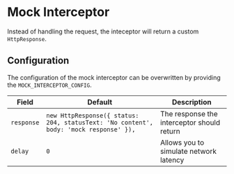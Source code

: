 # Mock Interceptor
Instead of handling the request, the inteceptor will return a custom `HttpResponse`.

## Configuration
The configuration of the mock interceptor can be overwritten by providing the `MOCK_INTERCEPTOR_CONFIG`.

| Field | Default | Description | 
|---|---|---|
| `response` | `new HttpResponse({ status: 204, statusText: 'No content', body: 'mock response' }),` | The response the interceptor should return  | 
| `delay` | `0` | Allows you to simulate network latency | 
